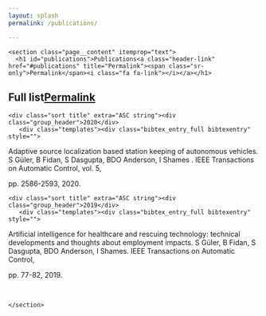 ```yaml
---
layout: splash
permalink: /publications/

---
```







<div id="main" role="main">
  <article class="splash" itemscope="" itemtype="https://schema.org/CreativeWork">
    <meta itemprop="headline" content="Publications">
    
    
    

    <section class="page__content" itemprop="text">
      <h1 id="publications">Publications<a class="header-link" href="#publications" title="Permalink"><span class="sr-only">Permalink</span><i class="fa fa-link"></i></a></h1>

<bibtex src="/files/publications/library.bib"></bibtex>

<div class="bibtex_template bibtex_entry_thumbnail" id="display_hightlights" style="display: none;">
  <span class="title"></span>
  
  <div class="bib_thumbnail">
      <span class="if thumbnail">
        <img class="thumbnail">
      </span>
  </div>

  <span class="if description">
    <span class="description"></span>
  </span>
  <span class="author"></span>
  <span class="publishin">
      <span class="if journal">
        <span class="journal"></span>.
        <span class="if volume"> vol.
          <span class="volume"></span>,
        </span>
        <span class="if issue"> issue
          <span class="issue"></span>.
        </span>
      </span>
      <span class="if booktitle">
        <span class="booktitle"></span>.
      </span>
  </span>
  <!--span class="if pages">pp.
    <span class="pages"></span>,
  </span>
  <span class="if year">
    <span class="year"></span>.
  </span-->
  <div class="options">
      <span class="if url">        
        <a class="url" alt="view online"><i class="fas fa-search"></i></a>
      </span>
      <span class="if file">
        <a class="file" alt="download pdf"><i class="fas fa-file"></i></a>
      </span>
      <span class="if website">
        <a class="website" alt="visit website"><i class="fas fa-globe-europe"></i></a>
      </span>
  </div>

</div>

<div class="bibtex_template bibtex_entry_full" id="display_fulllist" style="display: none;">

  <span class="title"></span>.
  <span class="author"></span>.
  <span class="if journal">
    <span class="journal"></span>,
    <span class="if volume"> vol.
      <span class="volume"></span>,
    </span>
    <span class="if issue"> issue
      <span class="issue"></span>,
    </span>
  </span>
  <span class="if booktitle">
    <span class="booktitle"></span>,
  </span>
  <span class="if pages">pp.
    <span class="pages"></span>,
  </span>
  <span class="if year">
    <span class="year"></span>.
  </span>
  <span class="if note">
    (<span class="note" style="font-weight: bold;"> </span>)
  </span>  
  <span class="if special_note">
    (<span class="special_note" style="font-weight: bold;"> </span>)
  </span>  
  <span class="if url">
    <a class="url"><i class="fas fa-search"></i></a>
  </span>
  <span class="if file">
    <a class="file"><i class="fas fa-file"></i></a>
  </span>
  <span class="if website">
    <a class="website"><i class="fas fa-globe-europe"></i></a>
  </span>

  <p>

</p></div>

<!---
## Highlights
<div class="bibtex_display" bibtexkeys="gromov2018robot|chavez-garcia2018ral|Guzzi2018a|BanGuzAmiFeoGiuGam2018|giusti2016machine|DucDicForBonDorMagMonOgrPinRetTriGam2014" template="display_hightlights"></div>
-->

<h2 id="full-list">Full list<a class="header-link" href="#full-list" title="Permalink"><span class="sr-only">Permalink</span><i class="fa fa-link"></i></a></h2>

<div class="bibtex_display" template="display_fulllist"><div class="" template="display_fulllist">
  <div class="group year" extra="DESC number">

    <div class="sort title" extra="ASC string"><div class="group_header">2020</div>
       <div class="templates"><div class="bibtex_entry_full bibtexentry" style="">

  <span class="title">Adaptive source localization based station keeping of autonomous vehicles</span>.
  <span class="author"> S Güler, B Fidan, S Dasgupta, BDO Anderson, I Shames </span>.
  <span class="">
    <span class="journal">IEEE Transactions on Automatic Control</span>,
    <span class=""> vol.
      <span class="volume">5</span>,
    </span>
    
  </span>
  
  <span class="">pp.
    <span class="pages">2586-2593</span>,
  </span>
  <span class="">
    <span class="year">2020</span>.
  </span>
    
    
  <span class="">
    <a class="url" href="https://ieeexplore.ieee.org/document/8988152"><i class="fas fa-search"></i></a>
  </span>
  <span class="">
    <a class="file" href="https://ieeexplore.ieee.org/stamp/stamp.jsp?tp=&amp;arnumber=8988152"><i class="fas fa-file"></i></a>
  </span>
  <span class="">
    <a class="website" href="https://github.com/idsia-robotics/pplanning-local-estimations"><i class="fas fa-globe-europe"></i></a>
  </span>

  <p>

</p></div></div>
    </div>
  </div>
</div><div class="" template="display_fulllist">
  <div class="group year" extra="DESC number">

    <div class="sort title" extra="ASC string"><div class="group_header">2019</div>
       <div class="templates"><div class="bibtex_entry_full bibtexentry" style="">

  <span class="title">Artificial intelligence for healthcare and rescuing technology: technical developments and thoughts about employment impacts</span>.
  <span class="author"> S Güler, B Fidan, S Dasgupta, BDO Anderson, I Shames</span>.
  <span class="">
    <span class="journal">IEEE Transactions on Automatic Control</span>,
    
    
  </span>
  
  <span class="">pp.
    <span class="pages">77-82</span>,
  </span>
  <span class="">
    <span class="year">2019</span>.
  </span>
    
    
  <span class="">
    <a class="url" href="https://revistas.rcaap.pt/millenium/article/view/17690"><i class="fas fa-search"></i></a>
  </span>
  <span class="">
    <a class="file" href="https://revistas.rcaap.pt/millenium/article/view/17690/14545"><i class="fas fa-file"></i></a>
  </span>
  

  <p>

</p></div><div class="bibtex_entry_full bibtexentry" style="">

  
  
  
  


  
  

  <p>

</p></div></div>
    </div>
  </div>
</div></div>

<!--div class="bibtex_display" template="display_fulllist">
</div-->



<p>&nbsp;</p>

    </section>
  </article>
</div>